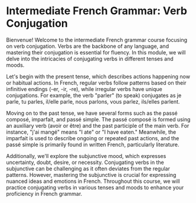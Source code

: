 # Intermediate French Grammar: Verb Conjugation


Bienvenue! Welcome to the intermediate French grammar course focusing on verb conjugation. Verbs are the backbone of any language, and mastering their conjugation is essential for fluency. In this module, we will delve into the intricacies of conjugating verbs in different tenses and moods.

Let's begin with the present tense, which describes actions happening now or habitual actions. In French, regular verbs follow patterns based on their infinitive endings (-er, -ir, -re), while irregular verbs have unique conjugations. For example, the verb "parler" (to speak) conjugates as je parle, tu parles, il/elle parle, nous parlons, vous parlez, ils/elles parlent.

Moving on to the past tense, we have several forms such as the passé composé, imparfait, and passé simple. The passé composé is formed using an auxiliary verb (avoir or être) and the past participle of the main verb. For instance, "j'ai mangé" means "I ate" or "I have eaten." Meanwhile, the imparfait is used to describe ongoing or repeated past actions, and the passé simple is primarily found in written French, particularly literature.

Additionally, we'll explore the subjunctive mood, which expresses uncertainty, doubt, desire, or necessity. Conjugating verbs in the subjunctive can be challenging as it often deviates from the regular patterns. However, mastering the subjunctive is crucial for expressing nuanced ideas and emotions in French. Throughout this course, we will practice conjugating verbs in various tenses and moods to enhance your proficiency in French grammar.